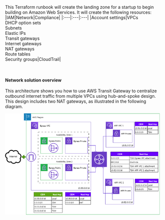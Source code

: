This Terraform runbook will create the landing zone for a startup to begin building on Amazon Web Services. It will create the following resources:
&nbsp;
|IAM|Network|Compliance|
|:---|:---|:---|
|Account settings|VPCs<br>DHCP option sets<br>Subnets<br>Elastic IPs<br>Transit gateways<br>Internet gateways<br>NAT gateways<br>Route tables<br>Security groups|CloudTrail|

&nbsp;
#### Network solution overview
This architecture shows you how to use AWS Transit Gateway to centralize outbound internet traffic from multiple VPCs using hub-and-spoke design. This design includes two NAT gateways, as illustrated in the following diagram.
<p><img src="https://raw.githubusercontent.com/goldstrike77/terragrunt-github-aws/v0.1/Network.drawio.png" align="right" /></p>